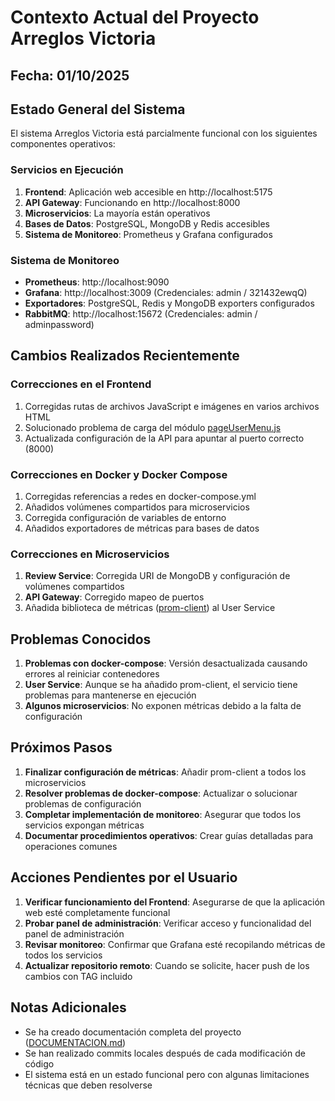 # Contexto Actual del Proyecto Arreglos Victoria

## Fecha: 01/10/2025

## Estado General del Sistema

El sistema Arreglos Victoria está parcialmente funcional con los siguientes componentes operativos:

### Servicios en Ejecución
1. **Frontend**: Aplicación web accesible en http://localhost:5175
2. **API Gateway**: Funcionando en http://localhost:8000
3. **Microservicios**: La mayoría están operativos
4. **Bases de Datos**: PostgreSQL, MongoDB y Redis accesibles
5. **Sistema de Monitoreo**: Prometheus y Grafana configurados

### Sistema de Monitoreo
- **Prometheus**: http://localhost:9090
- **Grafana**: http://localhost:3009 (Credenciales: admin / 321432ewqQ)
- **Exportadores**: PostgreSQL, Redis y MongoDB exporters configurados
- **RabbitMQ**: http://localhost:15672 (Credenciales: admin / adminpassword)

## Cambios Realizados Recientemente

### Correcciones en el Frontend
1. Corregidas rutas de archivos JavaScript e imágenes en varios archivos HTML
2. Solucionado problema de carga del módulo [pageUserMenu.js](file:///mnt/new_home/flores-victoria/frontend/public/js/components/utils/pageUserMenu.js)
3. Actualizada configuración de la API para apuntar al puerto correcto (8000)

### Correcciones en Docker y Docker Compose
1. Corregidas referencias a redes en docker-compose.yml
2. Añadidos volúmenes compartidos para microservicios
3. Corregida configuración de variables de entorno
4. Añadidos exportadores de métricas para bases de datos

### Correcciones en Microservicios
1. **Review Service**: Corregida URI de MongoDB y configuración de volúmenes compartidos
2. **API Gateway**: Corregido mapeo de puertos
3. Añadida biblioteca de métricas ([prom-client](file:///mnt/new_home/flores-victoria/backend/node_modules/prom-client/index.js)) al User Service

## Problemas Conocidos

1. **Problemas con docker-compose**: Versión desactualizada causando errores al reiniciar contenedores
2. **User Service**: Aunque se ha añadido prom-client, el servicio tiene problemas para mantenerse en ejecución
3. **Algunos microservicios**: No exponen métricas debido a la falta de configuración

## Próximos Pasos

1. **Finalizar configuración de métricas**: Añadir prom-client a todos los microservicios
2. **Resolver problemas de docker-compose**: Actualizar o solucionar problemas de configuración
3. **Completar implementación de monitoreo**: Asegurar que todos los servicios expongan métricas
4. **Documentar procedimientos operativos**: Crear guías detalladas para operaciones comunes

## Acciones Pendientes por el Usuario

1. **Verificar funcionamiento del Frontend**: Asegurarse de que la aplicación web esté completamente funcional
2. **Probar panel de administración**: Verificar acceso y funcionalidad del panel de administración
3. **Revisar monitoreo**: Confirmar que Grafana esté recopilando métricas de todos los servicios
4. **Actualizar repositorio remoto**: Cuando se solicite, hacer push de los cambios con TAG incluido

## Notas Adicionales

- Se ha creado documentación completa del proyecto ([DOCUMENTACION.md](file:///mnt/new_home/flores-victoria/DOCUMENTACION.md))
- Se han realizado commits locales después de cada modificación de código
- El sistema está en un estado funcional pero con algunas limitaciones técnicas que deben resolverse